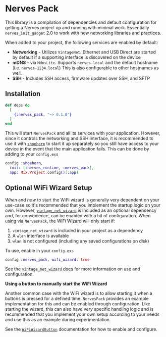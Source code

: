 # Nerves Pack

This library is a compilation of dependencies and default configuration for
getting a Nerves project up and running with minimal work. Essentially
`nerves_init_gadget` 2.0 to work with new networking libraries and practices.

When added to your project, the following services are enabled by default:

* **Networking** - Utilizes `VintageNet`. Ethernet and USB Direct are started by
  default if a supporting interface is discovered on the device
* **mDNS** - via `MdnsLite`. Supports `nerves.local` and the default hostname (i.e.
  `nerves-1234.local`) This is also configurable to other hostnames as well.
* **SSH** - Includes SSH access, firmware updates over SSH, and SFTP

## Installation

```elixir
def deps do
  [
    {:nerves_pack, "~> 0.1.0"}
  ]
end
```

This will start `NervesPack` and all its services with your application.
However, since it controls the networking and SSH interface, it is recommended
to use it with [`shoehorn`](https://github.com/nerves-project/shoehorn) to start
it up separately so you still have access to your device in the event that the
main application fails. This can be done by adding to your `config.exs`

```elixir
config :shoehorn,
  init: [:nerves_runtime, :nerves_pack],
  app: Mix.Project.config()[:app]
```

## Optional WiFi Wizard Setup

_When_ and _how_ to start the WiFi wizard is generally very dependent on your
use-case so it's recommended that you implement the startup logic on your own.
However,
[`vintage_net_wizard`](https://github.com/nerves-networking/vintage_net_wizard)
is included as an optional dependency and, for convenience, can be enabled with
a bit of configuration. When using via `NervesPack`, the WiFi Wizard will only
start if:

1) `vintage_net_wizard` is included in your project as a dependency
2) A `wlan` interface is available
3) `wlan` is not configured (including any saved configurations on disk)

To use, enable in your `config.exs`

```elixir
config :nerves_pack, wifi_wizard: true
```

See the [`vintage_net_wizard` docs](https://hexdocs.pm/vintage_net_wizard) for
more information on use and configuration.

**Using a button to manually start the WiFi Wizard**

Another common case with the WiFi wizard is to allow starting it when a buttons
is pressed for a defined time. `NervesPack` provides an example implementation
for this and can be enabled through configuration. Like starting the wizard,
this can also have very specific handling logic and is recommended that you
implement your own setup according to your needs and use this as an example
during experimentation.

See the
[`WiFiWizardButton`](https://hexdocs.pm/nerves_pack/NervesPack.WiFiWizardButton.html)
documentation for how to enable and configure.